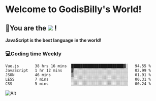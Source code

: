 # Welcome to GodisBilly's World!
## :partying_face:You are the  ![](https://visitor-badge.glitch.me/badge?page_id=Godisbilly.readme) !
**JavaScript is the best language in the world!**
### :computer:Coding time Weekly
  <!--START_SECTION:waka-->
```text
Vue.js       38 hrs 16 mins  ███████████████████████▓░   94.55 % 
JavaScript   1 hr 12 mins    ▓░░░░░░░░░░░░░░░░░░░░░░░░   02.99 % 
JSON         46 mins         ▒░░░░░░░░░░░░░░░░░░░░░░░░   01.91 % 
LESS         7 mins          ░░░░░░░░░░░░░░░░░░░░░░░░░   00.31 % 
CSS          5 mins          ░░░░░░░░░░░░░░░░░░░░░░░░░   00.24 % 
```
<!--END_SECTION:waka-->
![Alt](https://repobeats.axiom.co/api/embed/eeff64f6cf3d966257bdb597911b88a4c137d508.svg "Repobeats analytics image")
